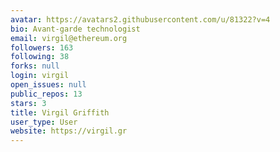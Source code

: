 ```yaml
---
avatar: https://avatars2.githubusercontent.com/u/81322?v=4
bio: Avant-garde technologist
email: virgil@ethereum.org
followers: 163
following: 38
forks: null
login: virgil
open_issues: null
public_repos: 13
stars: 3
title: Virgil Griffith
user_type: User
website: https://virgil.gr
---
```

